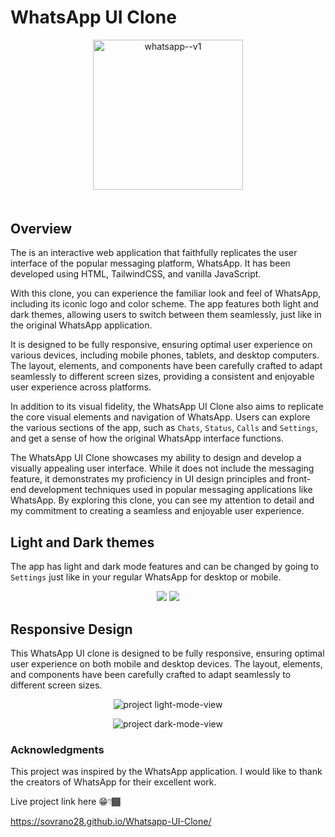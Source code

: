 # WhatsApp UI Clone

<p align="center" style="margin-bottom: 50px;">
  <img width="240" height="240" src="https://img.icons8.com/color/240/whatsapp--v1.png" alt="whatsapp--v1"/>
</p>

## Overview

The is an interactive web application that faithfully replicates the user interface of the popular messaging platform, WhatsApp. It has been developed using HTML, TailwindCSS, and vanilla JavaScript.

With this clone, you can experience the familiar look and feel of WhatsApp, including its iconic logo and color scheme. The app features both light and dark themes, allowing users to switch between them seamlessly, just like in the original WhatsApp application.

It is designed to be fully responsive, ensuring optimal user experience on various devices, including mobile phones, tablets, and desktop computers. The layout, elements, and components have been carefully crafted to adapt seamlessly to different screen sizes, providing a consistent and enjoyable user experience across platforms.

In addition to its visual fidelity, the WhatsApp UI Clone also aims to replicate the core visual elements and navigation of WhatsApp. Users can explore the various sections of the app, such as `Chats`, `Status`, `Calls` and `Settings`, and get a sense of how the original WhatsApp interface functions.

The WhatsApp UI Clone showcases my ability to design and develop a visually appealing user interface. While it does not include the messaging feature, it demonstrates my proficiency in UI design principles and front-end development techniques used in popular messaging applications like WhatsApp. By exploring this clone, you can see my attention to detail and my commitment to creating a seamless and enjoyable user experience.

## Light and Dark themes

The app has light and dark mode features and can be changed by going to `Settings` just like in your regular WhatsApp for desktop or mobile.
<p align="center">
  <img src="https://i.postimg.cc/qv0KyHkZ/readme-app-nav-slides-light-mode.png"/>
  <img src="https://i.postimg.cc/259LsqnP/readme-app-nav-slides-dark-mode.png"/>
</p>

## Responsive Design

This WhatsApp UI clone is designed to be fully responsive, ensuring optimal user experience on both mobile and desktop devices. The layout, elements, and components have been carefully crafted to adapt seamlessly to different screen sizes.

<p style="text-align: center;">
  <img src="https://i.postimg.cc/DZvX90PL/readme-light-mode-latest.png" alt="project light-mode-view">
</p>

<div style="text-align: center;">
  <img src="https://i.postimg.cc/zDMyj06n/readme-dark-mode-latest.png" alt="project dark-mode-view">
</div>

### Acknowledgments

This project was inspired by the WhatsApp application. I would like to thank the creators of WhatsApp for their excellent work.

Live project link here 😁👇🏾

https://sovrano28.github.io/Whatsapp-UI-Clone/
